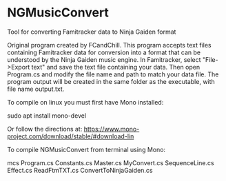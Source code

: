 # NGMusicConvert
Tool for converting Famitracker data to Ninja Gaiden format

Original program created by FCandChill.  This program accepts text files containing Famitracker data for
conversion into a format that can be understood by the Ninja Gaiden music engine.  In Famitracker,
select "File->Export text" and save the text file containing your data.  Then open Program.cs and 
modify the file name and path to match your data file.  The program output will be created in the same
folder as the executable, with file name output.txt.

To compile on linux you must first have Mono installed:

sudo apt install mono-devel

Or follow the directions at: https://www.mono-project.com/download/stable/#download-lin

To compile NGMusicConvert from terminal using Mono:

mcs Program.cs Constants.cs Master.cs MyConvert.cs SequenceLine.cs Effect.cs ReadFtmTXT.cs ConvertToNinjaGaiden.cs
